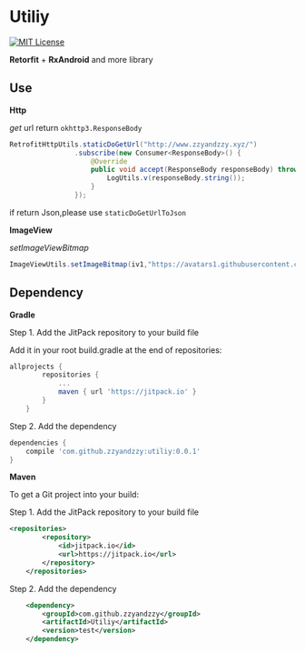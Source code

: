 # Utiliy

[![MIT License][101]][102]

**Retorfit** + **RxAndroid** and more library

## Use

**Http**

*get* url return `okhttp3.ResponseBody`
```java
RetrofitHttpUtils.staticDoGetUrl("http://www.zzyandzzy.xyz/")
                .subscribe(new Consumer<ResponseBody>() {
                    @Override
                    public void accept(ResponseBody responseBody) throws Exception {
                        LogUtils.v(responseBody.string());
                    }
                });
```
if return Json,please use `staticDoGetUrlToJson`

**ImageView**

*setImageViewBitmap*
```java
ImageViewUtils.setImageBitmap(iv1,"https://avatars1.githubusercontent.com/u/14029779?v=4&s=460");
```

## Dependency

**Gradle**

Step 1. Add the JitPack repository to your build file

Add it in your root build.gradle at the end of repositories:
```gradle
allprojects {
		repositories {
			...
			maven { url 'https://jitpack.io' }
		}
	}
```

Step 2. Add the dependency
```gradle
dependencies {
    compile 'com.github.zzyandzzy:utiliy:0.0.1'
}
```

**Maven**

To get a Git project into your build:

Step 1. Add the JitPack repository to your build file
```xml
<repositories>
		<repository>
		    <id>jitpack.io</id>
		    <url>https://jitpack.io</url>
		</repository>
	</repositories>
```

Step 2. Add the dependency
```xml
	<dependency>
	    <groupId>com.github.zzyandzzy</groupId>
	    <artifactId>Utiliy</artifactId>
	    <version>test</version>
	</dependency>
```

[101]: https://img.shields.io/github/license/HeinrichReimer/material-intro.svg
[102]: https://mit-license.org/
